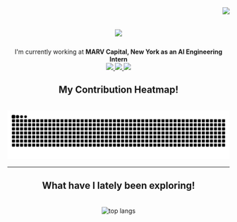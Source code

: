 <img align="right" src="https://visitor-badge.laobi.icu/badge?page_id=rohan-g0re.rohan-g0re" />

<h1 align="center">
  <img src="https://readme-typing-svg.herokuapp.com/?font=Righteous&size=35&center=true&vCenter=true&width=500&height=70&duration=4000&lines=Hi+There!+👋;+I'm+Rohan+Gore!;" />
</h1>


<div align="center">
  I'm currently working at <b>MARV Capital, New York as an AI Engineering Intern</b>
</div>


<div align="center"> 
  <a href="mailto:rohang.atwork@gmail.com">
    <img src="https://img.shields.io/badge/Gmail-333333?style=for-the-badge&logo=gmail&logoColor=red" />
  </a>
  <a href="https://linkedin.com/in/rohan-g0re" target="_blank">
    <img src="https://img.shields.io/badge/LinkedIn-0077B5?style=for-the-badge&logo=linkedin&logoColor=white" target="_blank" />
  </a>
  <a href="https://rohangore.com" target="_blank">
     <img src="https://img.shields.io/badge/Portfolio-FF5722?style=for-the-badge&logo=todoist&logoColor=white" target="_blank" />
  </a>
</div>


<div align="center">
  <h2>My Contribution Heatmap!</h2>
  <br>

  <picture>
    <source media="(prefers-color-scheme: dark)"
            srcset="https://raw.githubusercontent.com/rohan-g0re/rohan-g0re/output/github-contribution-grid-snake-dark.svg" />
    <source media="(prefers-color-scheme: light)"
            srcset="https://raw.githubusercontent.com/rohan-g0re/rohan-g0re/output/github-contribution-grid-snake.svg" />
    <img alt="github-snake"
         src="https://raw.githubusercontent.com/rohan-g0re/rohan-g0re/output/github-contribution-grid-snake.svg" />
  </picture>

  <br/>
</div>

<hr/>

<h2 align="center">What have I lately been exploring!</h2>
<div align=center>
  <!-- <img width=390 src="https://github-readme-stats.vercel.app/api?username=rohan-g0re&count_private=true&show_icons=true&theme=react&rank_icon=github&border_radius=10" alt="readme stats" /> -->
  <br/>
  <img width=325 align="center" src="https://github-readme-stats.vercel.app/api/top-langs/?username=rohan-g0re&hide=HTML&langs_count=8&layout=compact&theme=react&border_radius=10&size_weight=0.5&count_weight=0.5&exclude_repo=github-readme-stats" alt="top langs" />
</div>

<br/><br/>

